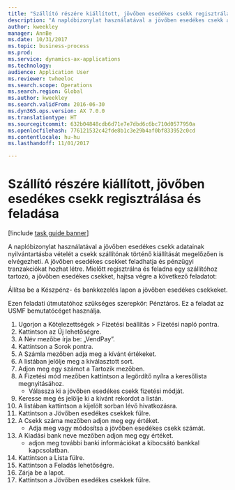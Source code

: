 ```yaml
--- 
title: "Szállító részére kiállított, jövőben esedékes csekk regisztrálása és feladása"
description: "A naplóbizonylat használatával a jövőben esedékes csekk adatainak nyilvántartásba vételét a csekk szállítónak történő kiállítását megelőzően is elvégezheti."
author: kweekley
manager: AnnBe
ms.date: 10/31/2017
ms.topic: business-process
ms.prod: 
ms.service: dynamics-ax-applications
ms.technology: 
audience: Application User
ms.reviewer: twheeloc
ms.search.scope: Operations
ms.search.region: Global
ms.author: kweekley
ms.search.validFrom: 2016-06-30
ms.dyn365.ops.version: AX 7.0.0
ms.translationtype: HT
ms.sourcegitcommit: 632b04848cdb6d71e7e7dbd6c6bc710d0577950a
ms.openlocfilehash: 776121532c42fde8b1c3e29b4af0bf833952c0cd
ms.contentlocale: hu-hu
ms.lasthandoff: 11/01/2017

---
```

# <a name="register-and-post-a-postdated-check-for-a-vendor"></a>Szállító részére kiállított, jövőben esedékes csekk regisztrálása és feladása

[!include [task guide banner](../../includes/task-guide-banner.md)]

A naplóbizonylat használatával a jövőben esedékes csekk adatainak nyilvántartásba vételét a csekk szállítónak történő kiállítását megelőzően is elvégezheti. A jövőben esedékes csekket feladhatja és pénzügyi tranzakciókat hozhat létre. Mielőtt regisztrálna és feladna egy szállítóhoz tartozó, a jövőben esedékes csekket, hajtsa végre a következő feladatot: 

Állítsa be a Készpénz- és bankkezelés lapon a jövőben esedékes csekkeket. 



Ezen feladati útmutatóhoz szükséges szerepkör: Pénztáros. Ez a feladat az USMF bemutatócéget használja.

1. Ugorjon a Kötelezettségek > Fizetési beállítás > Fizetési napló pontra.
2. Kattintson az Új lehetőségre.
3. A Név mezőbe írja be: „VendPay”.
4. Kattintson a Sorok pontra.
5. A Számla mezőben adja meg a kívánt értékeket.
6. A listában jelölje meg a kiválasztott sort.
7. Adjon meg egy számot a Tartozik mezőben.
8. A Fizetési mód mezőben kattintson a legördítő nyílra a keresőlista megnyitásához.
    * Válassza ki a jövőben esedékes csekk fizetési módját.  
9. Keresse meg és jelölje ki a kívánt rekordot a listán.
10. A listában kattintson a kijelölt sorban lévő hivatkozásra.
11. Kattintson a Jövőben esedékes csekkek fülre.
12. A Csekk száma mezőben adjon meg egy értéket.
    * Adja meg vagy módosítsa a jövőben esedékes csekk számát.  
13. A Kiadási bank neve mezőben adjon meg egy értéket.
    * adjon meg további banki információkat a kibocsátó bankkal kapcsolatban.  
14. Kattintson a Lista fülre.
15. Kattintson a Feladás lehetőségre.
16. Zárja be a lapot.
17. Kattintson a Jövőben esedékes csekkek fülre.


